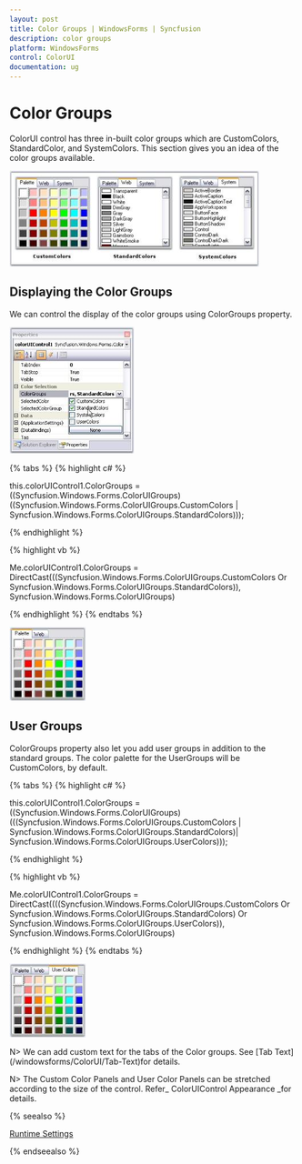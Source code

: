 ```yaml
---
layout: post
title: Color Groups | WindowsForms | Syncfusion
description: color groups
platform: WindowsForms
control: ColorUI
documentation: ug
---
```

# Color Groups

ColorUI control has three in-built color groups which are CustomColors, StandardColor, and SystemColors. This section gives you an idea of the color groups available.

![](ColorUI_images/Overview_img228.jpeg) 

## Displaying the Color Groups

We can control the display of the color groups using ColorGroups property. 

![](ColorUI_images/Overview_img229.jpeg) 

{% tabs %}
{% highlight c# %}

this.colorUIControl1.ColorGroups = ((Syncfusion.Windows.Forms.ColorUIGroups)((Syncfusion.Windows.Forms.ColorUIGroups.CustomColors | Syncfusion.Windows.Forms.ColorUIGroups.StandardColors)));

{% endhighlight %}

{% highlight vb %}

Me.colorUIControl1.ColorGroups = DirectCast(((Syncfusion.Windows.Forms.ColorUIGroups.CustomColors Or Syncfusion.Windows.Forms.ColorUIGroups.StandardColors)), Syncfusion.Windows.Forms.ColorUIGroups) 

{% endhighlight  %}
{% endtabs %}

![](ColorUI_images/Overview_img230.jpeg)

## User Groups

ColorGroups property also let you add user groups in addition to the standard groups. The color palette for the UserGroups will be CustomColors, by default.

{% tabs %}
{% highlight c# %}

this.colorUIControl1.ColorGroups = ((Syncfusion.Windows.Forms.ColorUIGroups)(((Syncfusion.Windows.Forms.ColorUIGroups.CustomColors | Syncfusion.Windows.Forms.ColorUIGroups.StandardColors)| Syncfusion.Windows.Forms.ColorUIGroups.UserColors)));

{% endhighlight  %}

{% highlight vb %}

Me.colorUIControl1.ColorGroups = DirectCast((((Syncfusion.Windows.Forms.ColorUIGroups.CustomColors Or  Syncfusion.Windows.Forms.ColorUIGroups.StandardColors) Or Syncfusion.Windows.Forms.ColorUIGroups.UserColors)),  Syncfusion.Windows.Forms.ColorUIGroups) 

{% endhighlight  %}
{% endtabs %}

![](ColorUI_images/Overview_img231.jpeg) 

N> We can add custom text for the tabs of the Color groups. See [Tab Text] (/windowsforms/ColorUI/Tab-Text)for details.

N> The Custom Color Panels and User Color Panels can be stretched according to the size of the control. Refer_ ColorUIControl Appearance _for details.

{% seealso %}

[Runtime Settings](/windowsforms/colorui/runtime-settings)

{% endseealso %}

